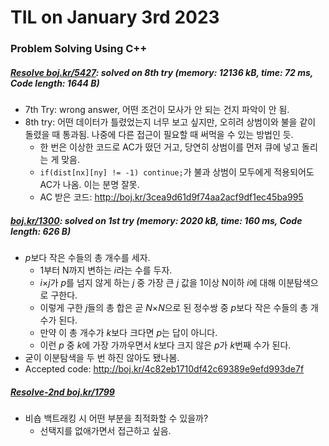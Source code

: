 # **TIL on January 3rd 2023**
### Problem Solving Using C++
##### [Resolve boj.kr/5427](../../../Problem%20Solving/boj/Breadth%20first%20search/5427-re-01-03-2023.cpp): solved on 8th try (memory: 12136 kB, time: 72 ms, Code length: 1644 B) 
- 7th Try: wrong answer, 어떤 조건이 모사가 안 되는 건지 파악이 안 됨.
- 8th try: 어떤 데이터가 틀렸었는지 너무 보고 싶지만, 오히려 상범이와 불을 같이 돌렸을 때 통과됨. 나중에 다른 접근이 필요할 때 써먹을 수 있는 방법인 듯.
  * 한 번은 이상한 코드로 AC가 떴던 거고, 당연히 상범이를 먼저 큐에 넣고 돌리는 게 맞음.
  * `if(dist[nx][ny] != -1) continue;`가 불과 상범이 모두에게 적용되어도 AC가 나옴. 이는 분명 잘못.
  * AC 받은 코드: http://boj.kr/3cea9d61d9f74aa2acf9df1ec45ba995

##### [boj.kr/1300](../../../Problem%20Solving/boj/Binary%20search/1300-12-23-2022.cpp): solved on 1st try (memory: 2020 kB, time: 160 ms, Code length: 626 B) 
* *p*보다 작은 수들의 총 개수를 세자. 
  - 1부터 N까지 변하는 *i*라는 수를 두자.
  - *i*×*j*가 *p*를 넘지 않게 하는 *j* 중 가장 큰 *j* 값을 1이상 N이하 *i*에 대해 이분탐색으로 구한다.
  - 이렇게 구한 *j*들의 총 합은 곧 *N*×*N*으로 된 정수쌍 중 *p*보다 작은 수들의 총 개수가 된다.
  - 만약 이 총 개수가 *k*보다 크다면 *p*는 답이 아니다.
  - 이런 *p* 중 *k*에 가장 가까우면서 *k*보다 크지 않은 *p*가 *k*번째 수가 된다.
* 굳이 이분탐색을 두 번 하진 않아도 됐나봄.
* Accepted code: http://boj.kr/4c82eb1710df42c69389e9efd993de7f

##### [Resolve-2nd boj.kr/1799](../../../Problem%20Solving/boj/solvedac/1799-re2-01-02-2023.cpp)
* 비숍 백트래킹 시 어떤 부분을 최적화할 수 있을까?
  - 선택지를 없애가면서 접근하고 싶음.